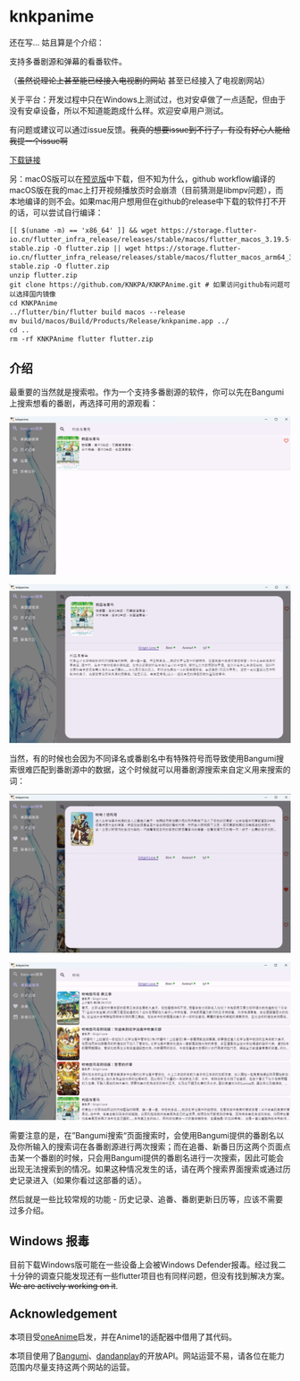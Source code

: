 # knkpanime

还在写... 姑且算是个介绍：

支持多番剧源和弹幕的看番软件。

（~~虽然说理论上甚至能已经接入电视剧的网站~~ 甚至已经接入了电视剧网站）

关于平台：开发过程中只在Windows上测试过，也对安卓做了一点适配，但由于没有安卓设备，所以不知道能跑成什么样。欢迎安卓用户测试。

有问题或建议可以通过issue反馈。~~我真的想要issue到不行了，有没有好心人能给我提一个issue啊~~

[下载链接](https://github.com/KNKPA/KNKPAnime/releases/latest)

另：macOS版可以在[预览版](https://github.com/KNKPA/KNKPAnime/releases/tag/latest)中下载，但不知为什么，github workflow编译的macOS版在我的mac上打开视频播放页时会崩溃（目前猜测是libmpv问题），而本地编译的则不会。如果mac用户想用但在github的release中下载的软件打不开的话，可以尝试自行编译：

```
[[ $(uname -m) == 'x86_64' ]] && wget https://storage.flutter-io.cn/flutter_infra_release/releases/stable/macos/flutter_macos_3.19.5-stable.zip -O flutter.zip || wget https://storage.flutter-io.cn/flutter_infra_release/releases/stable/macos/flutter_macos_arm64_3.19.5-stable.zip -O flutter.zip
unzip flutter.zip
git clone https://github.com/KNKPA/KNKPAnime.git # 如果访问github有问题可以选择国内镜像
cd KNKPAnime
../flutter/bin/flutter build macos --release
mv build/macos/Build/Products/Release/knkpanime.app ../
cd ..
rm -rf KNKPAnime flutter flutter.zip
```

## 介绍

最重要的当然就是搜索啦。作为一个支持多番剧源的软件，你可以先在Bangumi上搜索想看的番剧，再选择可用的源观看：

![Bangumi search](.github/images/Bangumi-search.png)

![source selection](.github/images/source-selection.png)

当然，有的时候也会因为不同译名或番剧名中有特殊符号而导致使用Bangumi搜索很难匹配到番剧源中的数据，这个时候就可以用番剧源搜索来自定义用来搜索的词：

![oops, not found](.github/images/oops-not-found.png)

![hooray! found](.github/images/hooray-found.png)

需要注意的是，在”Bangumi搜索“页面搜索时，会使用Bangumi提供的番剧名以及你所输入的搜索词在各番剧源进行两次搜索；而在追番、新番日历这两个页面点击某一个番剧的时候，只会用Bangumi提供的番剧名进行一次搜索，因此可能会出现无法搜索到的情况。如果这种情况发生的话，请在两个搜索界面搜索或通过历史记录进入（如果你看过这部番的话）。

然后就是一些比较常规的功能 - 历史记录、追番、番剧更新日历等，应该不需要过多介绍。

## Windows 报毒

目前下载Windows版可能在一些设备上会被Windows Defender报毒。经过我二十分钟的调查只能发现还有一些flutter项目也有同样问题，但没有找到解决方案。~~We are actively working on it~~.

## Acknowledgement

本项目受[oneAnime](https://github.com/Predidit/oneAnime)启发，并在Anime1的适配器中借用了其代码。

本项目使用了[Bangumi](http://bangumi.tv/)、[dandanplay](https://www.dandanplay.com/)的开放API。网站运营不易，请各位在能力范围内尽量支持这两个网站的运营。